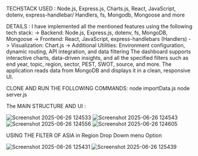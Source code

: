 TECHSTACK USED :
Node.js, Express.js, Charts.js, React, JavaScript, dotenv, express-handlebar/ Handlers, fs, Mongodb, Mongoose and more

DETAILS :
I have implemented all the mentioned features using the following tech stack:
-> Backend: Node.js, Express.js, dotenv, fs, MongoDB, Mongoose
-> Frontend: React, JavaScript, express-handlebars (Handlers)
-> Visualization: Chart.js
-> Additional Utilities: Environment configuration, dynamic routing, API integration, and data filtering
The dashboard supports interactive charts, data-driven insights, and all the specified filters such as end year, topic, region, sector, PEST, SWOT, source, and more. The application reads data from MongoDB and displays it in a clean, responsive UI.

CLONE AND RUN THE FOLLOWING COMMANDS:
node importData.js
node server.js

The MAIN STRUCTURE AND UI :

![Screenshot 2025-06-26 124533](https://github.com/user-attachments/assets/5a7f8077-f2c1-412c-b0ca-dc89f2ddc967)
![Screenshot 2025-06-26 124543](https://github.com/user-attachments/assets/1a090236-4930-4446-be03-03e730ebb682)
![Screenshot 2025-06-26 124556](https://github.com/user-attachments/assets/72bf07d0-caa3-47c1-8188-33f7b82a2676)
![Screenshot 2025-06-26 124605](https://github.com/user-attachments/assets/c9c01f95-c64c-4fd9-a8a5-45ef3f521bda)

USING THE FILTER OF ASIA in Region Drop Dowm menu Option

![Screenshot 2025-06-26 125431](https://github.com/user-attachments/assets/924f3f5c-26a3-4358-aad8-bb71d129b7ec)
![Screenshot 2025-06-26 125439](https://github.com/user-attachments/assets/85141c92-1dca-4ae8-9033-5d5e09f86243)


